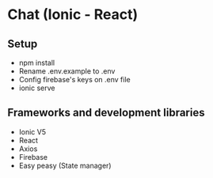 # Chat (Ionic - React)

## Setup
- npm install
- Rename .env.example to .env
- Config firebase's keys on .env file
- ionic serve

## Frameworks and development libraries
- Ionic V5
- React
- Axios
- Firebase
- Easy peasy (State manager)